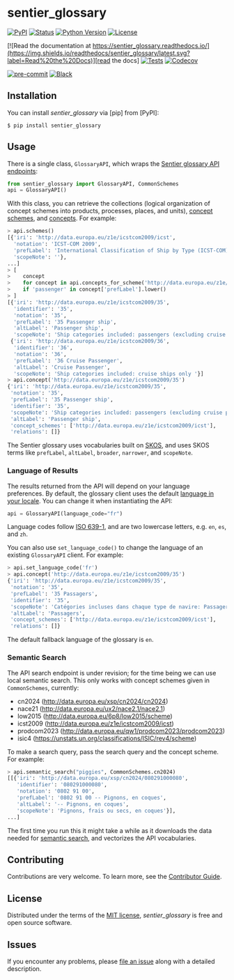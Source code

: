 # sentier_glossary

[![PyPI](https://img.shields.io/pypi/v/sentier_glossary.svg)][pypi status]
[![Status](https://img.shields.io/pypi/status/sentier_glossary.svg)][pypi status]
[![Python Version](https://img.shields.io/pypi/pyversions/sentier_glossary)][pypi status]
[![License](https://img.shields.io/pypi/l/sentier_glossary)][license]

[![Read the documentation at https://sentier_glossary.readthedocs.io/](https://img.shields.io/readthedocs/sentier_glossary/latest.svg?label=Read%20the%20Docs)][read the docs]
[![Tests](https://github.com/Depart-de-Sentier/sentier_glossary/actions/workflows/python-test.yml/badge.svg)][tests]
[![Codecov](https://codecov.io/gh/Depart-de-Sentier/sentier_glossary/branch/main/graph/badge.svg)][codecov]

[![pre-commit](https://img.shields.io/badge/pre--commit-enabled-brightgreen?logo=pre-commit&logoColor=white)][pre-commit]
[![Black](https://img.shields.io/badge/code%20style-black-000000.svg)][black]

[pypi status]: https://pypi.org/project/sentier_glossary/
[read the docs]: https://sentier_glossary.readthedocs.io/
[tests]: https://github.com/Depart-de-Sentier/sentier_glossary/actions?workflow=Tests
[codecov]: https://app.codecov.io/gh/Depart-de-Sentier/sentier_glossary
[pre-commit]: https://github.com/pre-commit/pre-commit
[black]: https://github.com/psf/black

## Installation

You can install _sentier_glossary_ via [pip] from [PyPI]:

```console
$ pip install sentier_glossary
```

## Usage

There is a single class, `GlossaryAPI`, which wraps the [Sentier glossary API endpoints](https://api.g.sentier.dev/latest/docs#/):

```python
from sentier_glossary import GlossaryAPI, CommonSchemes
api = GlossaryAPI()
```

With this class, you can retrieve the collections (logical organization of concept schemes into products, processes, places, and units), [concept schemes](https://www.w3.org/TR/2005/WD-swbp-skos-core-guide-20051102/#secscheme), and [concepts](https://www.w3.org/TR/2005/WD-swbp-skos-core-guide-20051102/#secconcept). For example:

```python
> api.schemes()
[{'iri': 'http://data.europa.eu/z1e/icstcom2009/icst',
  'notation': 'ICST-COM 2009',
  'prefLabel': 'International Classification of Ship by Type (ICST-COM)',
  'scopeNote': ''},
...]
> [
>    concept
>    for concept in api.concepts_for_scheme('http://data.europa.eu/z1e/icstcom2009/icst')
>    if 'passenger' in concept['prefLabel'].lower()
> ]
[{'iri': 'http://data.europa.eu/z1e/icstcom2009/35',
  'identifier': '35',
  'notation': '35',
  'prefLabel': '35 Passenger ship',
  'altLabel': 'Passenger ship',
  'scopeNote': 'Ship categories included: passengers (excluding cruise passengers)...'},
 {'iri': 'http://data.europa.eu/z1e/icstcom2009/36',
  'identifier': '36',
  'notation': '36',
  'prefLabel': '36 Cruise Passenger',
  'altLabel': 'Cruise Passenger',
  'scopeNote': 'Ship categories included: cruise ships only '}]
> api.concept('http://data.europa.eu/z1e/icstcom2009/35')
{'iri': 'http://data.europa.eu/z1e/icstcom2009/35',
 'notation': '35',
 'prefLabel': '35 Passenger ship',
 'identifier': '35',
 'scopeNote': 'Ship categories included: passengers (excluding cruise passengers)...',
 'altLabel': 'Passenger ship',
 'concept_schemes': ['http://data.europa.eu/z1e/icstcom2009/icst'],
 'relations': []}
```

The Sentier glossary uses vocabularies built on [SKOS](https://www.w3.org/TR/2005/WD-swbp-skos-core-guide-20051102/), and uses SKOS terms like `prefLabel`, `altLabel`, `broader`, `narrower`, and `scopeNote`.

### Language of Results

The results returned from the API will depend on your language preferences. By default, the glossary client uses the default [language in your locale](https://en.wikipedia.org/wiki/Locale_(computer_software)). You can change it when instantiating the API:

```python
api = GlossaryAPI(language_code="fr")
```

Language codes follow [ISO 639-1](https://en.wikipedia.org/wiki/ISO_639-1), and are two lowercase letters, e.g. `en`, `es`, and `zh`.

You can also use `set_language_code()` to change the language of an existing `GlossaryAPI` client. For example:

```python
> api.set_language_code('fr')
> api.concept('http://data.europa.eu/z1e/icstcom2009/35')
{'iri': 'http://data.europa.eu/z1e/icstcom2009/35',
 'notation': '35',
 'prefLabel': '35 Passagers',
 'identifier': '35',
 'scopeNote': 'Catégories incluses dans chaque type de navire: Passagers (sauf passagers de navires de croisière)',
 'altLabel': 'Passagers',
 'concept_schemes': ['http://data.europa.eu/z1e/icstcom2009/icst'],
 'relations': []}
```

The default fallback language of the glossary is `en`.

### Semantic Search

The API search endpoint is under revision; for the time being we can use local semantic search. This only works with concept schemes given in `CommonSchemes`, currently:

* cn2024 (http://data.europa.eu/xsp/cn2024/cn2024)
* nace21 (http://data.europa.eu/ux2/nace2.1/nace2.1)
* low2015 (http://data.europa.eu/6p8/low2015/scheme)
* icst2009 (http://data.europa.eu/z1e/icstcom2009/icst)
* prodcom2023 (http://data.europa.eu/qw1/prodcom2023/prodcom2023)
* isic4 (https://unstats.un.org/classifications/ISIC/rev4/scheme)

To make a search query, pass the search query and the concept scheme. For example:

```python
> api.semantic_search("piggies", CommonSchemes.cn2024)
[[{'iri': 'http://data.europa.eu/xsp/cn2024/080291000080',
   'identifier': '080291000080',
   'notation': '0802 91 00',
   'prefLabel': '0802 91 00 -- Pignons, en coques',
   'altLabel': '-- Pignons, en coques',
   'scopeNote': 'Pignons, frais ou secs, en coques'}],
...]
```

The first time you run this it might take a while as it downloads the data needed for [semantic search](https://www.sbert.net/examples/applications/semantic-search/README.html), and vectorizes the API vocabularies.

## Contributing

Contributions are very welcome.
To learn more, see the [Contributor Guide][Contributor Guide].

## License

Distributed under the terms of the [MIT license][License],
_sentier_glossary_ is free and open source software.

## Issues

If you encounter any problems,
please [file an issue][Issue Tracker] along with a detailed description.


<!-- github-only -->

[command-line reference]: https://sentier_glossary.readthedocs.io/en/latest/usage.html
[License]: https://github.com/Depart-de-Sentier/sentier_glossary/blob/main/LICENSE
[Contributor Guide]: https://github.com/Depart-de-Sentier/sentier_glossary/blob/main/CONTRIBUTING.md
[Issue Tracker]: https://github.com/Depart-de-Sentier/sentier_glossary/issues
